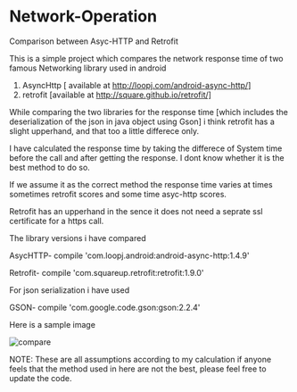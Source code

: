 # Network-Operation
Comparison between Asyc-HTTP and Retrofit



This is a simple project which compares the network response time of two famous Networking library used in android 

1. AsyncHttp [ available at http://loopj.com/android-async-http/]
2. retrofit [available at http://square.github.io/retrofit/]

While comparing the two libraries for the response time [which includes the deserialization of the json in java object using Gson]  i think retrofit has a slight upperhand, and that too a little differece only.  

I have calculated the response time by taking the differece of System time before the call and after getting the response.
I dont know whether it is the best method to do so.  

If we assume it as the correct method the response time varies at times sometimes retrofit scores and some time asyc-http scores.

Retrofit has an upperhand in the sence it does not need a seprate ssl certificate for a https call.


The library versions i have compared

AsycHTTP-   compile 'com.loopj.android:android-async-http:1.4.9'

Retrofit-    compile 'com.squareup.retrofit:retrofit:1.9.0'

For json serialization i have used 

GSON-  compile 'com.google.code.gson:gson:2.2.4'

Here is a sample image

![compare](https://cloud.githubusercontent.com/assets/6296111/11296671/9222c138-8f99-11e5-9252-2f5d28971e5a.png)


NOTE: 
These are all assumptions according to my calculation if anyone feels that the method used in here are not the best, please feel free to update the code.
